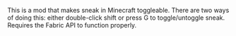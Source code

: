 This is a mod that makes sneak in Minecraft toggleable. There are two ways of
doing this: either double-click shift or press G to toggle/untoggle sneak.
Requires the Fabric API to function properly.
